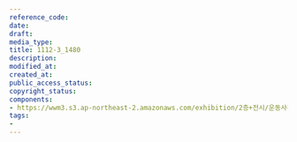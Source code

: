 ```yaml
---
reference_code: 
date: 
draft: 
media_type: 
title: 1112-3_1480
description: 
modified_at: 
created_at: 
public_access_status: 
copyright_status: 
components:
- https://wwm3.s3.ap-northeast-2.amazonaws.com/exhibition/2층+전시/운동사관/1112-3_1480.JPG
tags:
- 
---
```

